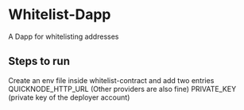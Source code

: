 # Whitelist-Dapp

A Dapp for whitelisting addresses

## Steps to run

Create an env file inside whitelist-contract and add two entries
QUICKNODE_HTTP_URL (Other providers are also fine)
PRIVATE_KEY (private key of the deployer account)

